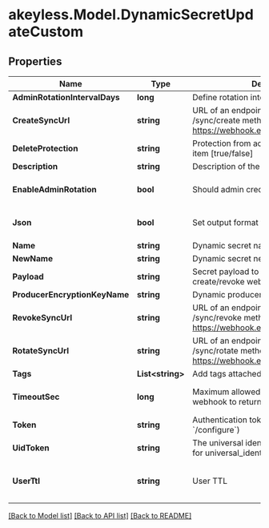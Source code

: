 # akeyless.Model.DynamicSecretUpdateCustom

## Properties

Name | Type | Description | Notes
------------ | ------------- | ------------- | -------------
**AdminRotationIntervalDays** | **long** | Define rotation interval in days | [optional] 
**CreateSyncUrl** | **string** | URL of an endpoint that implements /sync/create method, for example https://webhook.example.com/sync/create | 
**DeleteProtection** | **string** | Protection from accidental deletion of this item [true/false] | [optional] 
**Description** | **string** | Description of the object | [optional] 
**EnableAdminRotation** | **bool** | Should admin credentials be rotated | [optional] [default to false]
**Json** | **bool** | Set output format to JSON | [optional] [default to false]
**Name** | **string** | Dynamic secret name | 
**NewName** | **string** | Dynamic secret new name | [optional] 
**Payload** | **string** | Secret payload to be sent with each create/revoke webhook request | [optional] 
**ProducerEncryptionKeyName** | **string** | Dynamic producer encryption key | [optional] 
**RevokeSyncUrl** | **string** | URL of an endpoint that implements /sync/revoke method, for example https://webhook.example.com/sync/revoke | 
**RotateSyncUrl** | **string** | URL of an endpoint that implements /sync/rotate method, for example https://webhook.example.com/sync/rotate | [optional] 
**Tags** | **List&lt;string&gt;** | Add tags attached to this object | [optional] 
**TimeoutSec** | **long** | Maximum allowed time in seconds for the webhook to return the results | [optional] [default to 60]
**Token** | **string** | Authentication token (see &#x60;/auth&#x60; and &#x60;/configure&#x60;) | [optional] 
**UidToken** | **string** | The universal identity token, Required only for universal_identity authentication | [optional] 
**UserTtl** | **string** | User TTL | [optional] [default to "60m"]

[[Back to Model list]](../README.md#documentation-for-models) [[Back to API list]](../README.md#documentation-for-api-endpoints) [[Back to README]](../README.md)

